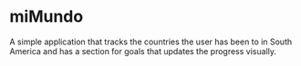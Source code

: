 # miMundo
A simple application that tracks the countries the user has been to in South America and has a section for goals that updates the progress visually.
